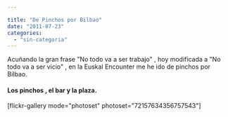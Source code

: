 ```yaml
---

title: "De Pinchos por Bilbao"
date: "2011-07-23"
categories: 
  - "sin-categoria"
---
```


Acuñando la gran frase "No todo va a ser trabajo" , hoy modificada a "No todo va a ser vicio" , en la Euskal Encounter me he ido de pinchos por Bilbao.

#### **Los pinchos , el bar y la plaza.**

\[flickr-gallery mode="photoset" photoset="72157634356757543"\]
